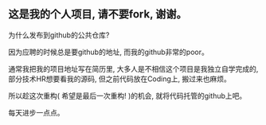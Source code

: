 ## 这是我的个人项目, 请不要fork, 谢谢。

为什么发布到github的公共仓库? 

因为应聘的时候总是要github的地址, 而我的github非常的poor。

通常我把我的项目地址写在简历里, 大多人是不相信这个项目是我独立自学完成的, 部分技术HR想要看我的源码, 但之前代码放在Coding上, 搬过来也麻烦。

所以趁这次重构( 希望是最后一次重构! )的机会, 就将代码托管的github上吧。

每天进步一点点。